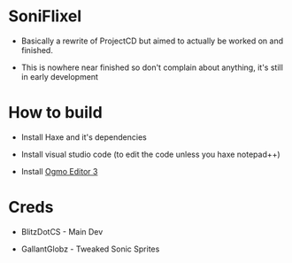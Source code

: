 # SoniFlixel

* Basically a rewrite of ProjectCD but aimed to actually be worked on and finished.

* This is nowhere near finished so don't complain about anything, it's still in early development

# How to build

* Install Haxe and it's dependencies

* Install visual studio code (to edit the code unless you haxe notepad++)

* Install [Ogmo Editor 3](https://ogmo-editor-3.github.io/)

# Creds

* BlitzDotCS - Main Dev

* GallantGlobz - Tweaked Sonic Sprites
